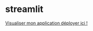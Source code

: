 # streamlit
[Visualiser mon application déployer ici ! ](https://faycalzaazoua-streamlit-project-vrod2w.streamlitapp.com/)
